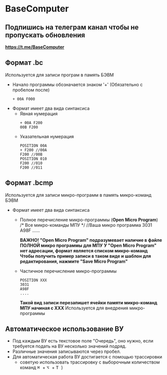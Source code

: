 # BaseComputer

## Подпишись на телеграм канал чтобы не пропускать обновления
**https://t.me/BaseComputer**

## Формат .bc
Используется для записи програм в память БЭВМ

- Начало программы обозначается знаком '+' (Обязательно с пробелом после) 
  ```
  + 00A F000
  ```
- Формат имеет два вида синтаксиса
  - Явная нумерация 
    ```
    + 00A F200 
    00B F200
    ```
  - Указательная нумерация
    ```
    POSITION 00A
    + F200 //00A
    F200 //00B
    POSITION 010
    F200 //010
    F200 //011
    ```
    
    
## Формат .bcmp
Используется для записи микро-программ в память микро-команд БЭВМ

- Формат имеет два вида синтаксиса
  - Полное перечисление микро-программы (**Open Micro Program**)
    /* Все микро-команды МПУ */
    //Ваша микро программа
    3031 
    A98F
    ......
    
    **ВАЖНО! "Open Micro Program" подразумевает наличие в файле ПОЛНОЙ микро программы для МПУ**
    **У "Open Micro Program" нет адресации, формат является списком микро-команд**
    **Чтобы получить пример записи в таком виде и шаблон для редактирования, нажмите "Save Micro Program"**
  - Частичное перечисление микро-программы
    ```
    POSITION XXX
    3031
    A98F
    ....
    ```
    
    **Такой вид записи перезапишет ячейки памяти микро-команд МПУ начиная с ХХХ**
    Используется для внедрения микро-программы
    
    
## Автоматическое использование ВУ
- Под каждым ВУ есть текстовое поле "Очередь", оно нужно, если требуется подать на ВУ несколько значений подряд.
- Различные значения записываются через пробел.
- Для автоматическая работа ВУ достигается с помощью трассировки 
    - советую использовать трассировку с выборочным количеством команд <kbd> ⌘ </kbd> + <kbd> ⌥ </kbd> + <kbd> T </kbd>)
